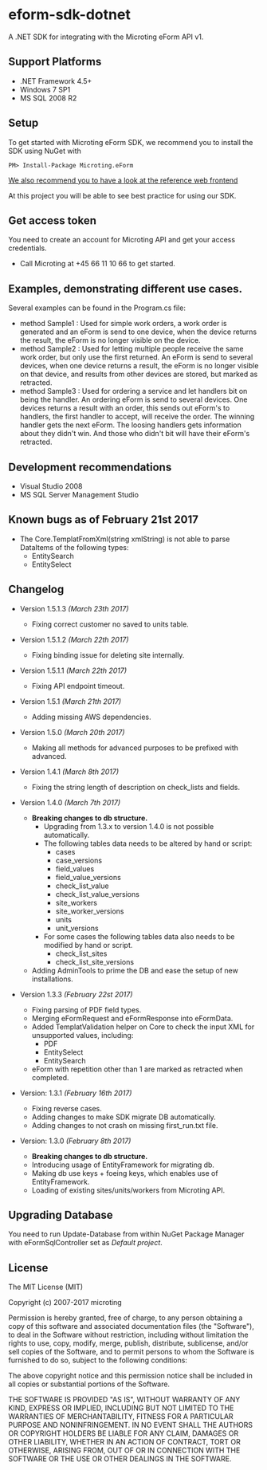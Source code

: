# eform-sdk-dotnet

A .NET SDK for integrating with the Microting eForm API v1.

## Support Platforms

 - .NET Framework 4.5+
 - Windows 7 SP1
 - MS SQL 2008 R2

## Setup

To get started with Microting eForm SDK, we recommend you to install the SDK using NuGet with 

```
PM> Install-Package Microting.eForm
```

[We also recommend you to have a look at the reference web frontend](https://github.com/microting/eform-frontend-dotnet)

At this project you will be able to see best practice for using our SDK.

## Get access token

You need to create an account for Microting API and get your access credentials.

 - Call Microting at +45 66 11 10 66 to get started.

## Examples, demonstrating different use cases.

Several examples can be found in the Program.cs file:
* method Sample1 : Used for simple work orders, a work order is generated and an eForm is send to one device, when the device returns the result, the eForm is no longer visible on the device.
* method Sample2 : Used for letting multiple people receive the same work order, but only use the first returned. An eForm is send to several devices, when one device returns a result, the eForm is no longer visible on that device, and results from other devices are stored, but marked as retracted.
* method Sample3 : Used for ordering a service and let handlers bit on being the handler. An ordering eForm is send to several devices. One devices returns a result with an order, this sends out eForm's to handlers, the first handler to accept, will receive the order. The winning handler gets the next eForm. The loosing handlers gets information about they didn't win. And those who didn't bit will have their eForm's retracted.

## Development recommendations

  - Visual Studio 2008
  - MS SQL Server Management Studio
  
## Known bugs as of February 21st 2017

  - The Core.TemplatFromXml(string xmlString) is not able to parse DataItems of the following types:
	- EntitySearch
	- EntitySelect

## Changelog

  - Version 1.5.1.3 *(March 23th 2017)*
	- Fixing correct customer no saved to units table.

  - Version 1.5.1.2 *(March 22th 2017)*
	- Fixing binding issue for deleting site internally.

  - Version 1.5.1.1 *(March 22th 2017)*
	- Fixing API endpoint timeout.

  - Version 1.5.1 *(March 21th 2017)*
	- Adding missing AWS dependencies.

  - Version 1.5.0 *(March 20th 2017)*
	- Making all methods for advanced purposes to be prefixed with advanced.

  - Version 1.4.1 *(March 8th 2017)*
	- Fixing the string length of description on check_lists and fields.

  - Version 1.4.0 *(March 7th 2017)*
	- **Breaking changes to db structure.**
		- Upgrading from 1.3.x to version 1.4.0 is not possible automatically.
		- The following tables data needs to be altered by hand or script:
			- cases
			- case_versions
			- field_values
			- field_value_versions
			- check_list_value
			- check_list_value_versions
			- site_workers
			- site_worker_versions
			- units
			- unit_versions
		- For some cases the following tables data also needs to be modified by hand or script.
			- check_list_sites
			- check_list_site_versions
	- Adding AdminTools to prime the DB and ease the setup of new installations.

  - Version 1.3.3 *(February 22st 2017)*
	- Fixing parsing of PDF field types.
	- Merging eFormRequest and eFormResponse into eFormData.
	- Added TemplatValidation helper on Core to check the input XML for unsupported values, including:
		- PDF
		- EntitySelect
		- EntitySearch
	- eForm with repetition other than 1 are marked as retracted when completed.

  - Version: 1.3.1 *(February 16th 2017)*
	- Fixing reverse cases.
	- Adding changes to make SDK migrate DB automatically.
	- Adding changes to not crash on missing first_run.txt file.

  - Version: 1.3.0 *(February 8th 2017)*
	- **Breaking changes to db structure.**
	- Introducing usage of EntityFramework for migrating db.
	- Making db use keys + foeing keys, which enables use of EntityFramework.
	- Loading of existing sites/units/workers from Microting API.

## Upgrading Database

You need to run Update-Database from within NuGet Package Manager with eFormSqlController set as *Default project*.	
	
## License

The MIT License (MIT)

Copyright (c) 2007-2017 microting

Permission is hereby granted, free of charge, to any person obtaining a copy
of this software and associated documentation files (the "Software"), to deal
in the Software without restriction, including without limitation the rights
to use, copy, modify, merge, publish, distribute, sublicense, and/or sell
copies of the Software, and to permit persons to whom the Software is
furnished to do so, subject to the following conditions:

The above copyright notice and this permission notice shall be included in all
copies or substantial portions of the Software.

THE SOFTWARE IS PROVIDED "AS IS", WITHOUT WARRANTY OF ANY KIND, EXPRESS OR
IMPLIED, INCLUDING BUT NOT LIMITED TO THE WARRANTIES OF MERCHANTABILITY,
FITNESS FOR A PARTICULAR PURPOSE AND NONINFRINGEMENT. IN NO EVENT SHALL THE
AUTHORS OR COPYRIGHT HOLDERS BE LIABLE FOR ANY CLAIM, DAMAGES OR OTHER
LIABILITY, WHETHER IN AN ACTION OF CONTRACT, TORT OR OTHERWISE, ARISING FROM,
OUT OF OR IN CONNECTION WITH THE SOFTWARE OR THE USE OR OTHER DEALINGS IN THE
SOFTWARE.
